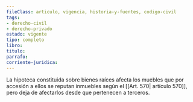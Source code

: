 ```yaml
---
fileClass: articulo, vigencia, historia-y-fuentes, codigo-civil
tags:
- derecho-civil
- derecho-privado
estado: vigente
tipo: completo
libro:
titulo:
parrafo:
corriente-juridica:
---
```

La hipoteca constituida sobre bienes raíces afecta los muebles que por accesión a ellos se reputan inmuebles según el [[Art. 570| artículo 570]], pero deja de afectarlos desde que pertenecen a terceros.